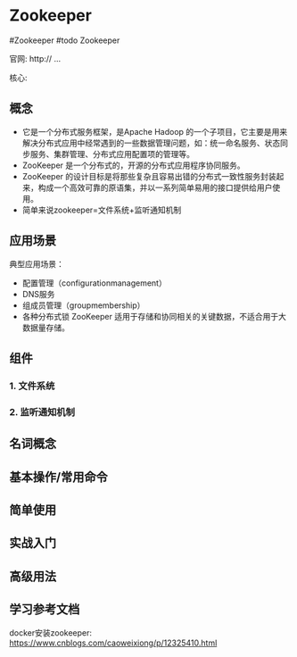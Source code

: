 # Zookeeper
#Zookeeper 
#todo Zookeeper

官网: http:// ...

核心: 

## 概念
- 它是一个分布式服务框架，是Apache Hadoop 的一个子项目，它主要是用来解决分布式应用中经常遇到的一些数据管理问题，如：统一命名服务、状态同步服务、集群管理、分布式应用配置项的管理等。
- ZooKeeper 是一个分布式的，开源的分布式应用程序协同服务。
- ZooKeeper 的设计目标是将那些复杂且容易出错的分布式一致性服务封装起来，构成一个高效可靠的原语集，并以一系列简单易用的接口提供给用户使用。
- 简单来说zookeeper=文件系统+监听通知机制

## 应用场景
典型应用场景：
- 配置管理（configurationmanagement） 
- DNS服务
- 组成员管理（groupmembership）
- 各种分布式锁
ZooKeeper 适用于存储和协同相关的关键数据，不适合用于大数据量存储。


## 组件
### 1. 文件系统


### 2. 监听通知机制


## 名词概念



## 基本操作/常用命令


## 简单使用

## 实战入门

## 高级用法


## 学习参考文档
docker安装zookeeper:  https://www.cnblogs.com/caoweixiong/p/12325410.html



